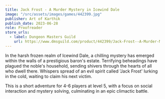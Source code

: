 ```yaml
---
title: Jack Frost - A Murder Mystery in Icewind Dale
image: "/src/assets/images/games/442399.jpg"
publisher: Art of Karthik
publish_date: 2023-06-28
role: Proofreader
store_urls:
  - label: Dungeon Masters Guild
    url: https://www.dmsguild.com/product/442399/Jack-Frost--A-Murder-Mystery-in-Icewind-Dale
---
```


In the harsh frozen realm of Icewind Dale, a chilling mystery has emerged within the walls of a prestigious baron's estate. Terrifying beheadings have plagued the noble's household, sending shivers through the hearts of all who dwell there. Whispers spread of an evil spirit called 'Jack Frost' lurking in the cold, waiting to claim his next victim.

This is a short adventure for 4-6 players at level 5, with a focus on social interaction and mystery solving, culminating in an epic climactic battle.